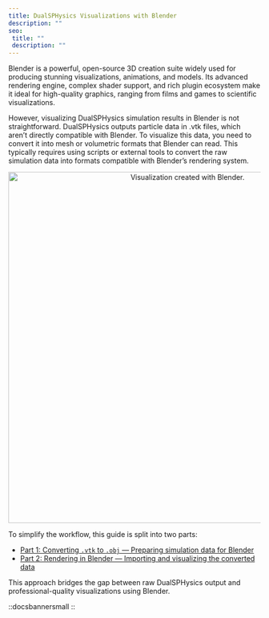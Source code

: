 ```yaml
---
title: DualSPHysics Visualizations with Blender
description: ""
seo:
 title: ""
 description: ""
---
```


Blender is a powerful, open-source 3D creation suite widely used for producing stunning visualizations, animations, and models. Its advanced rendering engine, complex shader support, and rich plugin ecosystem make it ideal for high-quality graphics, ranging from films and games to scientific visualizations.

However, visualizing DualSPHysics simulation results in Blender is not straightforward. DualSPHysics outputs particle data in .vtk files, which aren’t directly compatible with Blender. To visualize this data, you need to convert it into mesh or volumetric formats that Blender can read. This typically requires using scripts or external tools to convert the raw simulation data into formats compatible with Blender’s rendering system.

<p align="center"><img src="dualsphysics/dam_break_elastic.gif" alt="Visualization created with Blender." width="700"></p>

To simplify the workflow, this guide is split into two parts:

* [Part 1: Converting `.vtk` to `.obj` — Preparing simulation data for Blender](/guides/dualsphysics/visualization/blender-for-visualization/convert-to-obj)
* [Part 2: Rendering in Blender — Importing and visualizing the converted data](/guides/dualsphysics/visualization/blender-for-visualization/render-in-blender)

This approach bridges the gap between raw DualSPHysics output and professional-quality visualizations using Blender.

::docsbannersmall
::